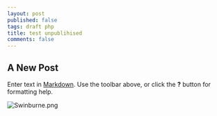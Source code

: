```yaml
---
layout: post
published: false
tags: draft php
title: test unpublihised
comments: false
---
```


## A New Post

Enter text in [Markdown](http://daringfireball.net/projects/markdown/). Use the toolbar above, or click the **?** button for formatting help.

![Swinburne.png]({{site.baseurl}}/img/Swinburne.png)
